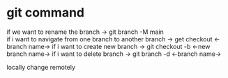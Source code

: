 # git command

if we want to rename the branch ->  git branch -M main  
if i want to navigate from one branch to another branch -> get checkout <-branch name->
if i want to create new branch -> git checkout -b <-new branch name->
if i want to delete branch -> git branch -d <-branch name->

locally change
remotely 
